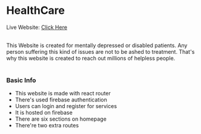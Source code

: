 # HealthCare

Live Website: <a href="https://trusting-wilson-571bdb.netlify.app/">Click Here</a> <br /><br />

This Website is created for mentally depressed or disabled patients. Any person suffering this kind of issues are not to be ashed to treatment. That's why this website is created to reach out millions of helpless people. <br /><br />

### Basic Info 

* This website is made with react router
* There's used firebase authentication
* Users can login and register for services
* It is hosted on firebase
* There are six sections on homepage
* There're two extra routes